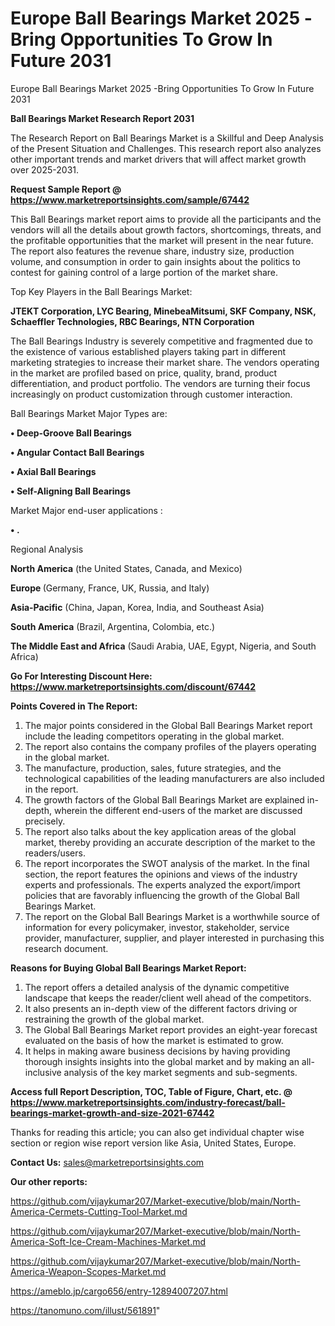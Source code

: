 # Europe Ball Bearings Market 2025 -Bring Opportunities To Grow In Future 2031
Europe Ball Bearings Market 2025 -Bring Opportunities To Grow In Future 2031

<strong>Ball Bearings Market Research Report 2031</strong>

The Research Report on Ball Bearings Market is a Skillful and Deep Analysis of the Present Situation and Challenges. This research report also analyzes other important trends and market drivers that will affect market growth over 2025-2031.

<strong>Request Sample Report @ <a href=https://www.marketreportsinsights.com/sample/67442>https://www.marketreportsinsights.com/sample/67442</a></strong>

This Ball Bearings market report aims to provide all the participants and the vendors will all the details about growth factors, shortcomings, threats, and the profitable opportunities that the market will present in the near future. The report also features the revenue share, industry size, production volume, and consumption in order to gain insights about the politics to contest for gaining control of a large portion of the market share.

Top Key Players in the Ball Bearings Market:

<strong>JTEKT Corporation, LYC Bearing, MinebeaMitsumi, SKF Company, NSK, Schaeffler Technologies, RBC Bearings, NTN Corporation</strong>

The Ball Bearings Industry is severely competitive and fragmented due to the existence of various established players taking part in different marketing strategies to increase their market share. The vendors operating in the market are profiled based on price, quality, brand, product differentiation, and product portfolio. The vendors are turning their focus increasingly on product customization through customer interaction.

Ball Bearings Market Major Types are:

<strong>• Deep-Groove Ball Bearings

• Angular Contact Ball Bearings

• Axial Ball Bearings

• Self-Aligning Ball Bearings</strong>

Market Major end-user applications :

<strong>• .</strong>

Regional Analysis

</u><strong><b>North America</b></strong> (the United States, Canada, and Mexico)

<strong><b>Europe </b></strong>(Germany, France, UK, Russia, and Italy)

<strong><b>Asia-Pacific</b></strong> (China, Japan, Korea, India, and Southeast Asia)

<strong><b>South America</b></strong> (Brazil, Argentina, Colombia, etc.)

<strong><b>The Middle East and Africa</b></strong> (Saudi Arabia, UAE, Egypt, Nigeria, and South Africa)

<strong>Go For Interesting Discount Here: <a href=https://www.marketreportsinsights.com/discount/67442>https://www.marketreportsinsights.com/discount/67442</a></strong>

<strong>Points Covered in The Report:</strong>
<ol>
  <li>The major points considered in the Global Ball Bearings Market report include the leading competitors operating in the global market.</li>
  <li>The report also contains the company profiles of the players operating in the global market.</li>
  <li>The manufacture, production, sales, future strategies, and the technological capabilities of the leading manufacturers are also included in the report.</li>
  <li>The growth factors of the Global Ball Bearings Market are explained in-depth, wherein the different end-users of the market are discussed precisely.</li>
  <li>The report also talks about the key application areas of the global market, thereby providing an accurate description of the market to the readers/users.</li>
  <li>The report incorporates the SWOT analysis of the market. In the final section, the report features the opinions and views of the industry experts and professionals. The experts analyzed the export/import policies that are favorably influencing the growth of the Global Ball Bearings Market.</li>
  <li>The report on the Global Ball Bearings Market is a worthwhile source of information for every policymaker, investor, stakeholder, service provider, manufacturer, supplier, and player interested in purchasing this research document.</li>
</ol>
<strong>Reasons for Buying Global Ball Bearings Market Report:</strong>

<ol>
  <li>The report offers a detailed analysis of the dynamic competitive landscape that keeps the reader/client well ahead of the competitors.</li>
  <li>It also presents an in-depth view of the different factors driving or restraining the growth of the global market.</li>
  <li>The Global Ball Bearings Market report provides an eight-year forecast evaluated on the basis of how the market is estimated to grow.</li>
  <li>It helps in making aware business decisions by having providing thorough insights insights into the global market and by making an all-inclusive analysis of the key market segments and sub-segments.</li>
</ol>
<strong>Access full Report Description, TOC, Table of Figure, Chart, etc. @ <a href=https://www.marketreportsinsights.com/industry-forecast/ball-bearings-market-growth-and-size-2021-67442>https://www.marketreportsinsights.com/industry-forecast/ball-bearings-market-growth-and-size-2021-67442</a></strong>


Thanks for reading this article; you can also get individual chapter wise section or region wise report version like Asia, United States, Europe.

<strong>Contact Us:</strong>
sales@marketreportsinsights.com

<strong>Our other reports:</strong>

<a href=https://github.com/vijaykumar207/Market-executive/blob/main/North-America-Cermets-Cutting-Tool-Market.md>https://github.com/vijaykumar207/Market-executive/blob/main/North-America-Cermets-Cutting-Tool-Market.md</a>

<a href=https://github.com/vijaykumar207/Market-executive/blob/main/North-America-Soft-Ice-Cream-Machines-Market.md>https://github.com/vijaykumar207/Market-executive/blob/main/North-America-Soft-Ice-Cream-Machines-Market.md</a>

<a href=https://github.com/vijaykumar207/Market-executive/blob/main/North-America-Weapon-Scopes-Market.md>https://github.com/vijaykumar207/Market-executive/blob/main/North-America-Weapon-Scopes-Market.md</a>

<a href=https://ameblo.jp/cargo656/entry-12894007207.html>https://ameblo.jp/cargo656/entry-12894007207.html</a>

<a href=https://tanomuno.com/illust/561891>https://tanomuno.com/illust/561891</a>"

